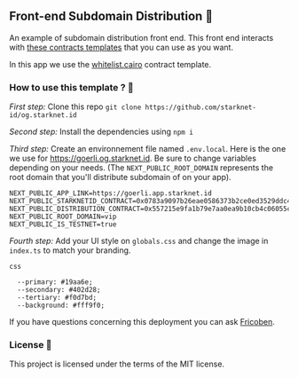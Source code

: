 ## Front-end Subdomain Distribution 🌴

An example of subdomain distribution front end. This front end interacts with [these contracts templates]("https://github.com/starknet-id/subdomain-distribution") that you can use as you want.

In this app we use the [whitelist.cairo](https://github.com/starknet-id/subdomain_distribution/blob/main/src/whitelist.cairo) contract template.

### How to use this template ? 🌴

_First step:_ Clone this repo `git clone https://github.com/starknet-id/og.starknet.id`

_Second step:_ Install the dependencies using `npm i`

_Third step:_ Create an environnement file named `.env.local`. Here is the one we use for https://goerli.og.starknet.id. Be sure to change variables depending on your needs. (The `NEXT_PUBLIC_ROOT_DOMAIN` represents the root domain that you'll distribute subdomain of on your app).

```
NEXT_PUBLIC_APP_LINK=https://goerli.app.starknet.id
NEXT_PUBLIC_STARKNETID_CONTRACT=0x0783a9097b26eae0586373b2ce0ed3529ddc44069d1e0fbc4f66d42b69d6850d
NEXT_PUBLIC_DISTRIBUTION_CONTRACT=0x557215e9fa1b79e7aa0ea9b10cb4c06055c01cff797094eb270d7044e578ac8
NEXT_PUBLIC_ROOT_DOMAIN=vip
NEXT_PUBLIC_IS_TESTNET=true
```

_Fourth step:_ Add your UI style on `globals.css` and change the image in `index.ts` to match your branding.

```
css

  --primary: #19aa6e;
  --secondary: #402d28;
  --tertiary: #f0d7bd;
  --background: #fff9f0;
```

If you have questions concerning this deployment you can ask [Fricoben](https://twitter.com/fricoben).

### License 🌴

This project is licensed under the terms of the MIT license.
